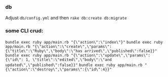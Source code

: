 ### db

Adjust `db/config.yml` and then `rake db:create db:migrate`

### some CLI crud:

`bundle exec ruby app/main.rb "{\"action\":\"index\"}"`
`bundle exec ruby app/main.rb "{\"action\":\"create\",\"params\":{\"title\":\"Ruby\",\"body\":\"has arrived\",\"published\":false}}"`
`bundle exec ruby app/main.rb "{\"action\":\"update\",\"params\":{\"id\": 1, \"title\":\"edited\",\"body\":\"and updated\",\"published\":false}}"`
`bundle exec ruby app/main.rb "{\"action\":\"destroy\",\"params\":{\"id\":4}}"`